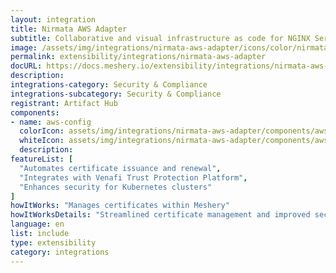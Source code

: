 ```yaml
---
layout: integration
title: Nirmata AWS Adapter
subtitle: Collaborative and visual infrastructure as code for NGINX Service Mesh
image: /assets/img/integrations/nirmata-aws-adapter/icons/color/nirmata-aws-adapter-color.svg
permalink: extensibility/integrations/nirmata-aws-adapter
docURL: https://docs.meshery.io/extensibility/integrations/nirmata-aws-adapter
description: 
integrations-category: Security & Compliance
integrations-subcategory: Security & Compliance
registrant: Artifact Hub
components: 
- name: aws-config
  colorIcon: assets/img/integrations/nirmata-aws-adapter/components/aws-config/icons/color/aws-config-color.svg
  whiteIcon: assets/img/integrations/nirmata-aws-adapter/components/aws-config/icons/white/aws-config-white.svg
  description: 
featureList: [
  "Automates certificate issuance and renewal",
  "Integrates with Venafi Trust Protection Platform",
  "Enhances security for Kubernetes clusters"
]
howItWorks: "Manages certificates within Meshery"
howItWorksDetails: "Streamlined certificate management and improved security in Kubernetes"
language: en
list: include
type: extensibility
category: integrations
---
```

